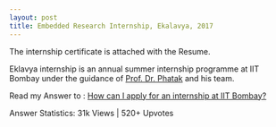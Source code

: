 ```yaml
---
layout: post
title: Embedded Research Internship, Ekalavya, 2017
---
```


The internship certificate is attached with the Resume.

Eklavya internship is an annual summer internship programme at IIT Bombay under the guidance of [Prof. Dr. Phatak](https://en.wikipedia.org/wiki/Deepak_B._Phatak) and his team.

Read my Answer to : [How can I apply for an internship at IIT Bombay?](https://www.quora.com/How-can-I-apply-for-an-internship-at-IIT-Bombay/answer/Animesh-Srivastava-37?__filter__=&__nsrc__=2&__snid3__=4734209154)

Answer Statistics: 31k Views | 520+ Upvotes
